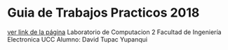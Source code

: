 # Guia de Trabajos Practicos 2018
[ver link de la página](https://ucc-labcompu2.github.io/ejercicios2018-dtupac/index.html)
Laboratorio de Computacion 2
Facultad de Ingeniería Electronica
UCC
Alumno: David Tupac Yupanqui

